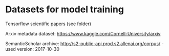 # Datasets for model training

Tensorflow scientific papers (see folder)

Arxiv metadata dataset: https://www.kaggle.com/Cornell-University/arxiv

SemanticScholar archive: http://s2-public-api.prod.s2.allenai.org/corpus/ - used version: 2017-10-30